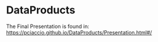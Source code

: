 # DataProducts

The Final Presentation is found in: https://pciaccio.github.io/DataProducts/Presentation.html#/
